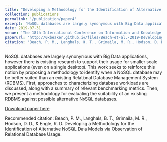 ```yaml
---
title: "Developing a Methodology for the Identification of Alternative NoSQL Data Models via Observation of Relational Database Usage"
collection: publications
permalink: '/publication/paper4'
excerpt: 'NoSQL databases are largely synonymous with Big Data applications, however there is existing research to support their usage for smaller scale applications (even on a single desktop). This work seeks to reinforce this notion by proposing a methodology to identify when a NoSQL database may be better suited than an existing Relational Database Management System (RDBMS). First, approaches to characterizing database workloads are discussed, along with a summary of relevant benchmarking metrics. Then, we present a methodology for evaluating the suitability of an existing RDBMS against possible alternative NoSQL databases.'
date: 2019-07-31
venue: 'The 18th International Conference on Information and Knowledge Engineering'
paperurl: 'http://0xbeaker.github.io/files/Beach-et-al.-2019-Developing-a-Methodology-for-the-Identification-of-Alternative-NoSQL-Data-Models-via_Observation-of-Relational-Database-Usage.pdf'
citation: 'Beach, P. M., Langhals, B. T., Grimaila, M. R., Hodson, D. D., & Engle, R. D. Developing a Methodology for the Identification of Alternative NoSQL Data Models via Observation of Relational Database Usage.'
---
```

NoSQL databases are largely synonymous with Big Data applications, however there is existing research to support their usage for smaller scale applications (even on a single desktop). This work seeks to reinforce this notion by proposing a methodology to identify when a NoSQL database may be better suited than an existing Relational Database Management System (RDBMS). First, approaches to characterizing database workloads are discussed, along with a summary of relevant benchmarking metrics. Then, we present a methodology for evaluating the suitability of an existing RDBMS against possible alternative NoSQL databases.

[Download paper here](http://0xbeaker.github.io/files/Beach-et-al.-2019-Developing-a-Methodology-for-the-Identification-of-Alternative-NoSQL-Data-Models-via_Observation-of-Relational-Database-Usage.pdf)

Recommended citation: Beach, P. M., Langhals, B. T., Grimaila, M. R., Hodson, D. D., & Engle, R. D. Developing a Methodology for the Identification of Alternative NoSQL Data Models via Observation of Relational Database Usage.